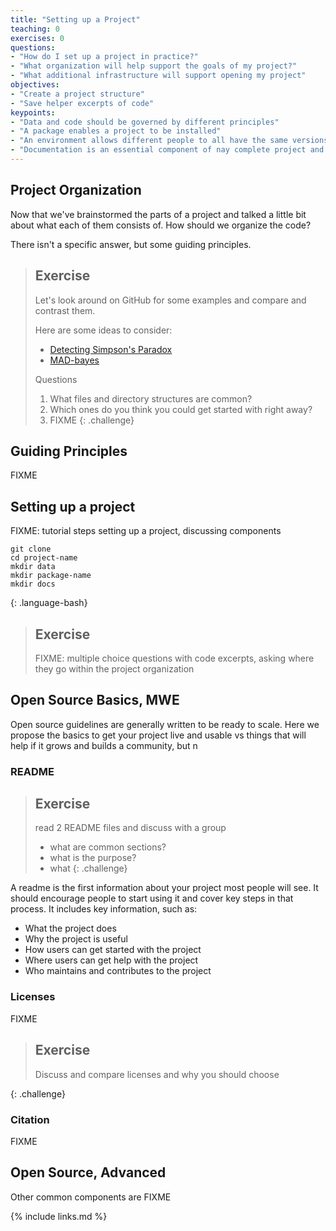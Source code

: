```yaml
---
title: "Setting up a Project"
teaching: 0
exercises: 0
questions:
- "How do I set up a project in practice?"
- "What organization will help support the goals of my project?"
- "What additional infrastructure will support opening my project"
objectives:
- "Create a project structure"
- "Save helper excerpts of code"
keypoints:
- "Data and code should be governed by different principles"
- "A package enables a project to be installed"
- "An environment allows different people to all have the same versions and run software more reliably"
- "Documentation is an essential component of nay complete project and should exist with the code"
---
```


## Project Organization

Now that we've brainstormed the parts of a project and talked a little bit about what each of them consists of.  How should we organize the code?

There isn't a specific answer, but some guiding principles.

> ## Exercise
> Let's look around on GitHub for some examples and compare and contrast them.
>
> Here are some ideas to consider:
> - [Detecting Simpson's Paradox](https://github.com/fairnessforensics/detect_simpsons_paradox)
> - [MAD-bayes](https://github.com/tbroderick/bp-means)
>
> Questions
> 1. What files and directory structures are common?
> 1. Which ones do you think you could get started with right away?
> 1. FIXME
{: .challenge}

## Guiding Principles

FIXME

## Setting up a project

FIXME: tutorial steps setting up a project, discussing components


~~~
git clone
cd project-name
mkdir data
mkdir package-name
mkdir docs
~~~
{: .language-bash}


> ## Exercise
> FIXME: multiple choice questions with code excerpts, asking where they go within the project organization
>

## Open Source Basics, MWE

Open source guidelines are generally written to be ready to scale.  Here we propose the basics to get your project live and usable vs things that will help if it grows and builds a community, but n

### README

> ## Exercise
> read 2 README files and discuss with a group
>  - what are common sections?
>  - what is the purpose?
>  - what
{: .challenge}

A readme is the first information about your project most people will see. It should encourage people to start using it and cover key steps in that process. It includes key information, such as:
* What the project does
* Why the project is useful
* How users can get started with the project
* Where users can get help with the project
* Who maintains and contributes to the project

### Licenses

FIXME

> ## Exercise
> Discuss and compare licenses and why you should choose
>
{: .challenge}

### Citation

FIXME

## Open Source, Advanced

Other common components are
FIXME

{% include links.md %}
